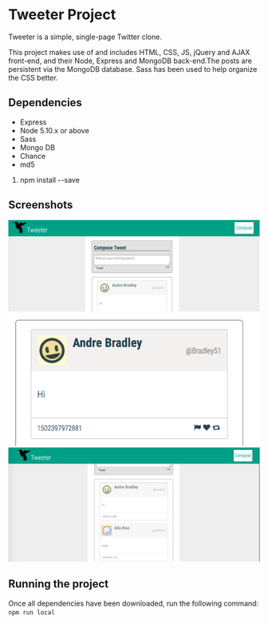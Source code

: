# Tweeter Project

Tweeter is a simple, single-page Twitter clone.

This project makes use of and includes HTML, CSS, JS, jQuery and AJAX front-end, and their Node, Express and MongoDB back-end.The posts are persistent via the MongoDB database. Sass has been used to help organize the CSS better.

## Dependencies

- Express
- Node 5.10.x or above
- Sass
- Mongo DB
- Chance
- md5

1. npm install --save

## Screenshots

!["Screenshot of the compose tweet box"](https://github.com/hounslow/tweetr/blob/master/docs/tweet-compose.png)
!["Screenshot of hover effect on tweet post"](https://github.com/hounslow/tweetr/blob/master/docs/tweet-post-selected.png)
!["Screenshot of many tweet posts, ordered of date of post](https://github.com/hounslow/tweetr/blob/master/docs/tweet-posts.png)

## Running the project

Once all dependencies have been downloaded, run the following command: `npm run local`
